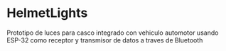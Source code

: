# HelmetLights
Prototipo de luces para casco integrado con vehiculo automotor usando ESP-32 como receptor y transmisor de datos a traves de Bluetooth
